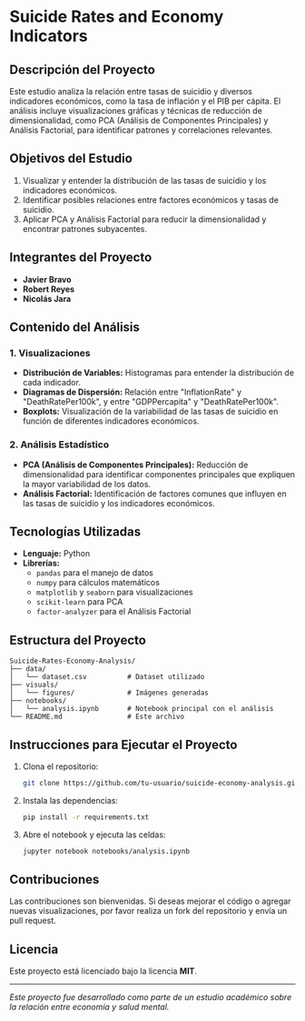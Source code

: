 # Suicide Rates and Economy Indicators

## Descripción del Proyecto
Este estudio analiza la relación entre tasas de suicidio y diversos indicadores económicos, como la tasa de inflación y el PIB per cápita. El análisis incluye visualizaciones gráficas y técnicas de reducción de dimensionalidad, como PCA (Análisis de Componentes Principales) y Análisis Factorial, para identificar patrones y correlaciones relevantes.

## Objetivos del Estudio
1. Visualizar y entender la distribución de las tasas de suicidio y los indicadores económicos.
2. Identificar posibles relaciones entre factores económicos y tasas de suicidio.
3. Aplicar PCA y Análisis Factorial para reducir la dimensionalidad y encontrar patrones subyacentes.

## Integrantes del Proyecto
- **Javier Bravo**  
- **Robert Reyes**  
- **Nicolás Jara**

## Contenido del Análisis

### 1. Visualizaciones
- **Distribución de Variables:** Histogramas para entender la distribución de cada indicador.
- **Diagramas de Dispersión:** Relación entre "InflationRate" y "DeathRatePer100k", y entre "GDPPercapita" y "DeathRatePer100k".
- **Boxplots:** Visualización de la variabilidad de las tasas de suicidio en función de diferentes indicadores económicos.

### 2. Análisis Estadístico
- **PCA (Análisis de Componentes Principales):** Reducción de dimensionalidad para identificar componentes principales que expliquen la mayor variabilidad de los datos.
- **Análisis Factorial:** Identificación de factores comunes que influyen en las tasas de suicidio y los indicadores económicos.

## Tecnologías Utilizadas
- **Lenguaje:** Python  
- **Librerías:**
  - `pandas` para el manejo de datos
  - `numpy` para cálculos matemáticos
  - `matplotlib` y `seaborn` para visualizaciones
  - `scikit-learn` para PCA
  - `factor-analyzer` para el Análisis Factorial

## Estructura del Proyecto
```
Suicide-Rates-Economy-Analysis/
├── data/
│   └── dataset.csv          # Dataset utilizado
├── visuals/
│   └── figures/             # Imágenes generadas
├── notebooks/
│   └── analysis.ipynb       # Notebook principal con el análisis
└── README.md                # Este archivo
```

## Instrucciones para Ejecutar el Proyecto
1. Clona el repositorio:
   ```bash
   git clone https://github.com/tu-usuario/suicide-economy-analysis.git
   ```
2. Instala las dependencias:
   ```bash
   pip install -r requirements.txt
   ```
3. Abre el notebook y ejecuta las celdas:
   ```bash
   jupyter notebook notebooks/analysis.ipynb
   ```

## Contribuciones
Las contribuciones son bienvenidas. Si deseas mejorar el código o agregar nuevas visualizaciones, por favor realiza un fork del repositorio y envía un pull request.

## Licencia
Este proyecto está licenciado bajo la licencia **MIT**.

---

*Este proyecto fue desarrollado como parte de un estudio académico sobre la relación entre economía y salud mental.*

